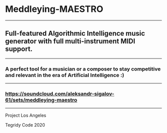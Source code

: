 # Meddleying-MAESTRO

***

## Full-featured Algorithmic Intelligence music generator with full multi-instrument MIDI support.

***

### A perfect tool for a musician or a composer to stay competitive and relevant in the era of Artificial Intelligence :)

***

### https://soundcloud.com/aleksandr-sigalov-61/sets/meddleying-maestro

***

Project Los Angeles

Tegridy Code 2020
